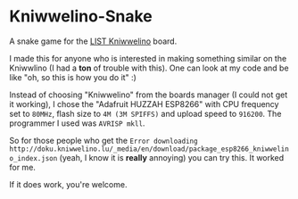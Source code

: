 # Kniwwelino-Snake
A snake game for the [LIST Kniwwelino](http://www.kniwwelino.lu/en/) board.

I made this for anyone who is interested in making something similar on the Kniwwlino (I had a **ton** of trouble with this). One can look at my code and be like "oh, so this is how you do it" :)

Instead of choosing "Kniwwelino" from the boards manager (I could not get it working), I chose the "Adafruit HUZZAH ESP8266" with CPU frequency set to `80MHz`, flash size to `4M (3M SPIFFS)` and upload speed to `916200`. The programmer I used was `AVRISP mkll`.

So for those people who get the `Error downloading http://doku.kniwwelino.lu/_media/en/download/package_esp8266_kniwwelino_index.json` (yeah, I know it is **really** annoying) you can try this. It worked for me.

If it does work, you're welcome.